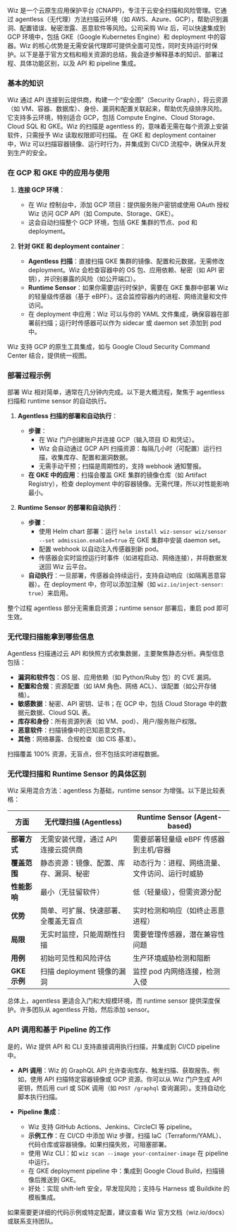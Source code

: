 Wiz 是一个云原生应用保护平台 (CNAPP)，专注于云安全扫描和风险管理。它通过 agentless（无代理）方法扫描云环境（如 AWS、Azure、GCP），帮助识别漏洞、配置错误、秘密泄露、恶意软件等风险。公司采购 Wiz 后，可以快速集成到 GCP 环境中，包括 GKE（Google Kubernetes Engine）和 deployment 中的容器。Wiz 的核心优势是无需安装代理即可提供全面可见性，同时支持运行时保护。以下是基于官方文档和相关资源的总结，我会逐步解释基本的知识、部署过程、具体功能区别，以及 API 和 pipeline 集成。

### 基本的知识
Wiz 通过 API 连接到云提供商，构建一个“安全图”（Security Graph），将云资源（如 VM、容器、数据库）、身份、漏洞和配置关联起来，帮助优先级排序风险。它支持多云环境，特别适合 GCP，包括 Compute Engine、Cloud Storage、Cloud SQL 和 GKE。Wiz 的扫描是 agentless 的，意味着无需在每个资源上安装软件，只需授予 Wiz 读取权限即可扫描。 在 GKE 和 deployment container 中，Wiz 可以扫描容器镜像、运行时行为，并集成到 CI/CD 流程中，确保从开发到生产的安全。

### 在 GCP 和 GKE 中的应用与使用
1. **连接 GCP 环境**：
   - 在 Wiz 控制台中，添加 GCP 项目：提供服务账户密钥或使用 OAuth 授权 Wiz 访问 GCP API（如 Compute、Storage、GKE）。
   - 这会自动扫描整个 GCP 环境，包括 GKE 集群的节点、pod 和 deployment。

2. **针对 GKE 和 deployment container**：
   - **Agentless 扫描**：直接扫描 GKE 集群的镜像、配置和元数据，无需修改 deployment。Wiz 会检查容器中的 OS 包、应用依赖、秘密（如 API 密钥），并识别暴露的风险（如公开端口）。
   - **Runtime Sensor**：如果你需要运行时保护，需要在 GKE 集群中部署 Wiz 的轻量级传感器（基于 eBPF）。这会监控容器内的进程、网络流量和文件访问。
   - 在 deployment 中应用：Wiz 可以与你的 YAML 文件集成，确保容器在部署前扫描；运行时传感器可以作为 sidecar 或 daemon set 添加到 pod 中。

Wiz 支持 GCP 的原生工具集成，如与 Google Cloud Security Command Center 结合，提供统一视图。

### 部署过程示例
部署 Wiz 相对简单，通常在几分钟内完成。以下是大概流程，聚焦于 agentless 扫描和 runtime sensor 的自动执行。

1. **Agentless 扫描的部署和自动执行**：
   - **步骤**：
     - 在 Wiz 门户创建账户并连接 GCP（输入项目 ID 和凭证）。
     - Wiz 会自动通过 GCP API 扫描资源：每隔几小时（可配置）运行扫描，收集库存、配置和漏洞数据。
     - 无需手动干预；扫描是周期性的，支持 webhook 通知警报。
   - **在 GKE 中的应用**：扫描会覆盖 GKE 集群的镜像仓库（如 Artifact Registry），检查 deployment 中的容器镜像。无需代理，所以对性能影响最小。

2. **Runtime Sensor 的部署和自动执行**：
   - **步骤**：
     - 使用 Helm chart 部署：运行 `helm install wiz-sensor wiz/sensor --set admission.enabled=true` 在 GKE 集群中安装 daemon set。
     - 配置 webhook 以自动注入传感器到新 pod。
     - 传感器会实时监控运行时事件（如进程启动、网络连接），并将数据发送回 Wiz 云平台。
   - **自动执行**：一旦部署，传感器会持续运行，支持自动响应（如隔离恶意容器）。在 deployment 中，你可以添加注解（如 `wiz.io/inject-sensor: true`）来启用。

整个过程 agentless 部分无需重启资源；runtime sensor 部署后，重启 pod 即可生效。

### 无代理扫描能拿到哪些信息
Agentless 扫描通过云 API 和快照方式收集数据，主要聚焦静态分析。典型信息包括：
- **漏洞和软件包**：OS 层、应用依赖（如 Python/Ruby 包）的 CVE 漏洞。
- **配置和合规**：资源配置（如 IAM 角色、网络 ACL）、误配置（如公开存储桶）。
- **敏感数据**：秘密、API 密钥、证书；在 GCP 中，包括 Cloud Storage 中的数据元数据、Cloud SQL 表。
- **库存和身份**：所有资源列表（如 VM、pod）、用户/服务账户权限。
- **恶意软件**：扫描镜像中的已知恶意文件。
- **其他**：网络暴露、合规检查（如 CIS 基准）。

扫描覆盖 100% 资源，无盲点，但不包括实时进程数据。

### 无代理扫描和 Runtime Sensor 的具体区别
Wiz 采用混合方法：agentless 为基础，runtime sensor 为增强。以下是比较表格：

| 方面          | 无代理扫描 (Agentless) | Runtime Sensor (Agent-based) |
|---------------|-------------------------|------------------------------|
| **部署方式** | 无需安装代理，通过 API 连接云提供商 | 需要部署轻量级 eBPF 传感器到主机/容器 |
| **覆盖范围** | 静态资源：镜像、配置、库存、漏洞、秘密 | 动态行为：进程、网络流量、文件访问、运行时威胁 |
| **性能影响** | 最小（无驻留软件） | 低（轻量级），但需资源分配 |
| **优势**     | 简单、可扩展、快速部署、全覆盖无盲点 | 实时检测和响应（如终止恶意进程） |
| **局限**     | 无实时监控，只能周期性扫描 | 需要管理传感器，潜在兼容性问题 |
| **用例**     | 初始可见性和风险评估 | 生产环境威胁检测和阻断 |
| **GKE 示例** | 扫描 deployment 镜像的漏洞 | 监控 pod 内网络连接，检测入侵 |

总体上，agentless 更适合入门和大规模环境，而 runtime sensor 提供深度保护。许多团队从 agentless 开始，然后添加 sensor。

### API 调用和基于 Pipeline 的工作
是的，Wiz 提供 API 和 CLI 支持直接调用执行扫描，并集成到 CI/CD pipeline 中。

- **API 调用**：Wiz 的 GraphQL API 允许查询库存、触发扫描、获取报告。例如，使用 API 扫描特定容器镜像或 GCP 资源。你可以从 Wiz 门户生成 API 密钥，然后用 curl 或 SDK 调用（如 `POST /graphql` 查询漏洞）。支持自动化脚本执行扫描。

- **Pipeline 集成**：
  - Wiz 支持 GitHub Actions、Jenkins、CircleCI 等 pipeline。
  - **示例工作**：在 CI/CD 中添加 Wiz 步骤，扫描 IaC（Terraform/YAML）、代码仓库或容器镜像。如果扫描失败，可阻塞部署。
  - 使用 Wiz CLI：如 `wiz scan --image your-container-image` 在 pipeline 中运行。
  - 在 GKE deployment pipeline 中：集成到 Google Cloud Build，扫描镜像后推送到 GKE。
  - 好处：实现 shift-left 安全，早发现风险；支持与 Harness 或 Buildkite 的模板集成。

如果需要更详细的代码示例或特定配置，建议查看 Wiz 官方文档（wiz.io/docs）或联系支持团队。